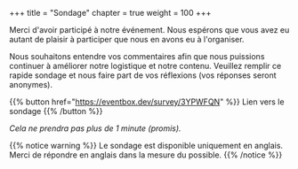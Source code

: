 +++
title = "Sondage"
chapter = true
weight = 100
+++

Merci d'avoir participé à notre événement. Nous espérons que vous avez eu autant de plaisir à participer que nous en avons eu à l'organiser.

Nous souhaitons entendre vos commentaires afin que nous puissions continuer à améliorer notre logistique et notre contenu. Veuillez remplir ce rapide sondage et nous faire part de vos réflexions (vos réponses seront anonymes).

{{% button href="https://eventbox.dev/survey/3YPWFQN" %}} Lien vers le sondage {{% /button %}}

*Cela ne prendra pas plus de 1 minute (promis).*

{{% notice warning %}}
Le sondage est disponible uniquement en anglais. Merci de répondre en anglais dans la mesure du possible.
{{% /notice %}}
